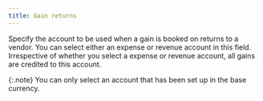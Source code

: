 ```yaml
---
title: Gain returns
---
```



Specify the account to be used when a gain is booked on returns to a  vendor. You can select either an expense or revenue account in this field.  Irrespective of whether you select a expense or revenue account, all gains  are credited to this account.


{:.note}
You can only select an account that has been  set up in the base currency.
